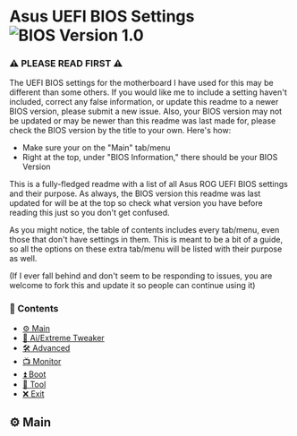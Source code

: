 # Asus UEFI BIOS Settings ![BIOS Version 1.0](https://img.shields.io/badge/BIOS-1.0-red)

### ⚠️ PLEASE READ FIRST ⚠️

The UEFI BIOS settings for the motherboard I have used for this may be different than some others. If you would like me to include a setting haven't included, correct any false information, or update this readme to a newer BIOS version, please submit a new issue. Also, your BIOS version may not be updated or may be newer than this readme was last made for, please check the BIOS version by the title to your own. Here's how:

- Make sure your on the "Main" tab/menu
- Right at the top, under "BIOS Information," there should be your BIOS Version

This is a fully-fledged readme with a list of all Asus ROG UEFI BIOS settings and their purpose. As always, the BIOS version this readme was last updated for will be at the top so check what version you have before reading this just so you don't get confused.

As you might notice, the table of contents includes every tab/menu, even those that don't have settings in them. This is meant to be a bit of a guide, so all the options on these extra tab/menu will be listed with their purpose as well.

(If I ever fall behind and don't seem to be responding to issues, you are welcome to fork this and update it so people can continue using it)
### 📕 Contents

- [⚙️ Main](#%EF%B8%8F-main)
- [🔧 Ai/Extreme Tweaker](#-ai-extreme-tweaker)
- [🛠 Advanced](#-advanced)
- [📺 Monitor](#-monitor)
- [⏫ Boot](#-boot)
- [🧰 Tool](#-tool)
- [❌ Exit](#-exit)

## ⚙️ Main
